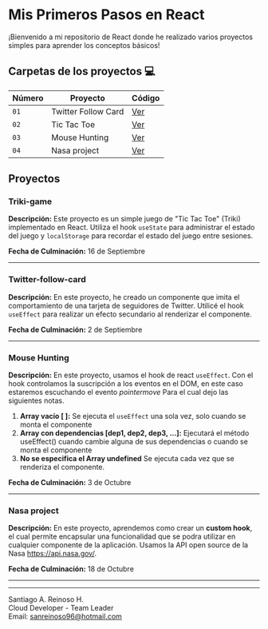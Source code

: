 # Mis Primeros Pasos en React

¡Bienvenido a mi repositorio de React donde he realizado varios proyectos simples para aprender los conceptos básicos!


## Carpetas de los proyectos 💻

| Número | Proyecto | Código 
| --- | --- | --- 
| `01` | Twitter Follow Card | [Ver](projects/twitter-follow-card/) 
| `02` | Tic Tac Toe | [Ver](projects/triki-game/) 
| `03` | Mouse Hunting | [Ver](projects/mouse-hunting/) 
| `04` | Nasa project | [Ver](projects/nasa-project/) 


## Proyectos

### Triki-game

**Descripción:** Este proyecto es un simple juego de "Tic Tac Toe" (Triki) implementado en React. Utiliza el hook `useState` para administrar el estado del juego y `localStorage` para recordar el estado del juego entre sesiones. 

**Fecha de Culminación:** 16 de Septiembre

***

### Twitter-follow-card
**Descripción:** En este proyecto, he creado un componente que imita el comportamiento de una tarjeta de seguidores de Twitter. Utilicé el hook `useEffect` para realizar un efecto secundario al renderizar el componente. 

**Fecha de Culminación:** 2 de Septiembre
***

### Mouse Hunting
**Descripción:** En este proyecto, usamos el hook de react `useEffect`. Con el hook controlamos la suscripción a los eventos en el DOM, en este caso estaremos escuchando el evento *pointermove*  Para el cual dejo las siguientes notas.

1. **Array vacío [ ]:** Se ejecuta el `useEffect` una sola vez, solo cuando se monta el componente
2. **Array con dependencias [dep1, dep2, dep3, …]:** Ejecutará el método useEffect() cuando cambie alguna de sus dependencias o cuando se monta el componente
3. **No se especifica el Array undefined** Se ejecuta cada vez que se renderiza el componente. 



**Fecha de Culminación:** 3 de Octubre
***

### Nasa project
**Descripción:** En este proyecto, aprendemos como crear un **custom hook**, el cual permite encapsular una funcionalidad que se podra utilizar en cualquier componente de la aplicación. Usamos la API open source de la Nasa https://api.nasa.gov/.


**Fecha de Culminación:** 18 de Octubre
***

---

Santiago A. Reinoso H.  
Cloud Developer - Team Leader  
Email: [sanreinoso96@hotmail.com](mailto:sanreinoso96@hotmail.com)  
